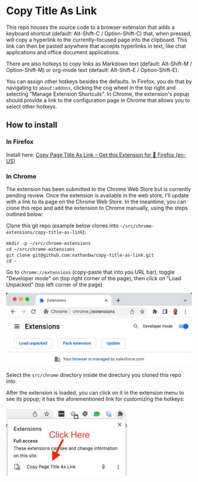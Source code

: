# Copy Title As Link
This repo houses the source code to a browser extension that adds a keyboard shortcut
(default: Alt-Shift-C / Option-Shift-C) that, when pressed, will copy a hyperlink to
the currently-focused page into the clipboard. This link can then be pasted anywhere
that accepts hyperlinks in text, like chat applications and office document
applications.

There are also hotkeys to copy links as Markdown text (default: Alt-Shift-M /
Option-Shift-M) or org-mode text (default: Alt-Shift-E / Option-Shift-E).

You can assign other hotkeys besides the defaults. In Firefox, you do that by
navigating to `about:addons`, clicking the cog wheel in the top right and selecting
"Manage Extension Shortcuts". In Chrome, the extension's popup should provide a link
to the configuration page in Chrome that allows you to select other hotkeys.

## How to install
### In Firefox
Install here: [Copy Page Title As Link – Get this Extension for 🦊 Firefox (en-US)](https://addons.mozilla.org/en-US/firefox/addon/copy-page-title-as-link/)

### In Chrome
The extension has been submitted to the Chrome Web Store but is currently pending review. Once the extension is
available in the web store, I'll update with a link to its page on the Chrome Web Store. In the meantime, you can clone
this repo and add the extension to Chrome manually, using the steps outlined below:

Clone this git repo (example below clones into
`~/src/chrome-extensions/copy-title-as-link`):
```
mkdir -p ~/src/chrome-extensions
cd ~/src/chrome-extensions
git clone git@github.com:nathanbw/copy-title-as-link.git
cd -
```

Go to `chrome://extensions` (copy-paste that into you URL bar), toggle "Developer
mode" on (top right corner of the page), then click on "Load Unpacked" (top left
corner of the page)

![screenshot of where to load unpacked extensions](load-unpacked-extension.png)

Select the `src/chrome` directory inside the directory you cloned this repo into.

After the extension is loaded, you can click on it in the extension menu to see its
popup; it has the aforementioned link for customizing the hotkeys:

![screenshot of how to open the extension's popup](how-to-open-popup.png)
